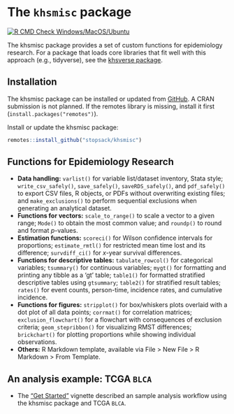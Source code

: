 
# The `khsmisc` package

<!-- badges: start -->
[![R CMD Check Windows/MacOS/Ubuntu](https://github.com/stopsack/khsmisc/actions/workflows/r.yml/badge.svg)](https://github.com/stopsack/khsmisc/actions/workflows/r.yml)
<!-- badges: end -->

The khsmisc package provides a set of custom functions for epidemiology
research. For a package that loads core libraries that fit well with
this approach (e.g., tidyverse), see the [khsverse
package](https://stopsack.github.io/khsverse).

## Installation

The khsmisc package can be installed or updated from
[GitHub](https://github.com/stopsack/khsmisc). A CRAN submission is not
planned. If the remotes library is missing, install it first 
(`install.packages("remotes")`).

Install or update the khsmisc package:
``` r
remotes::install_github("stopsack/khsmisc")
```

## Functions for Epidemiology Research

-   **Data handling:** `varlist()` for variable list/dataset inventory,
    Stata style; `write_csv_safely()`, `save_safely()`,
    `saveRDS_safely()`, and `pdf_safely()` to export CSV files, R
    objects, or PDFs without overwriting existing files; and `make_exclusions()` 
    to perform sequential exclusions when generating an analytical dataset.
-   **Functions for vectors:** `scale_to_range()` to scale a vector to a
    given range; `Mode()` to obtain the most common value; and `roundp()` to
    round and format *p*-values. 
-   **Estimation functions:** `scoreci()` for Wilson confidence
    intervals for proportions; `estimate_rmtl()` for restricted mean time lost
    and its difference; `survdiff_ci()` for *x*-year survival differences.
-   **Functions for descriptive tables:** `tabulate_rowcol()` for
    categorical variables; `tsummary()` for continuous variables;
    `mygt()` for formatting and printing any tibble as a ‘gt’ table;
    `table1()` for formatted stratified descriptive tables using
    `gtsummary`; `table2()` for stratified result tables; `rates()` for
    event counts, person-time, incidence rates, and cumulative
    incidence.
-   **Functions for figures:** `stripplot()` for box/whiskers plots
    overlaid with a dot plot of all data points; `corrmat()` for
    correlation matrices; `exclusion_flowchart()` for a flowchart with
    consequences of exclusion criteria; `geom_stepribbon()` for
    visualizing RMST differences; `brickchart()` for plotting proportions while
    showing individual observations.
-   **Others:** R Markdown template, available via File &gt; New
    File &gt; R Markdown &gt; From Template.

## An analysis example: TCGA `BLCA`

-   The [“Get Started”](articles/khsmisc.html) vignette described an
    sample analysis workflow using the khsmisc package and TCGA `BLCA`.
